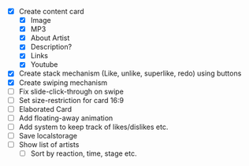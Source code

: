 - [x] Create content card
  - [x] Image
  - [x] MP3
  - [x] About Artist
  - [x] Description?
  - [x] Links
  - [x] Youtube
- [x] Create stack mechanism (Like, unlike, superlike, redo) using buttons
- [x] Create swiping mechanism
- [ ] Fix slide-click-through on swipe
- [ ] Set size-restriction for card 16:9
- [ ] Elaborated Card
- [ ] Add floating-away animation
- [ ] Add system to keep track of likes/dislikes etc.
- [ ] Save localstorage
- [ ] Show list of artists
  - [ ] Sort by reaction, time, stage etc.
